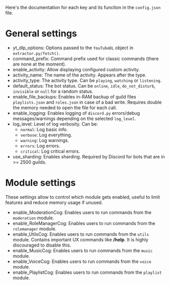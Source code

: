 Here's the documentation for each key and its function in the `config.json` file.

# General settings
- yt_dlp_options: Options passed to the `YouTubeDL` object in `extractor.py/fetch()`.
- command_prefix: Command prefix used for classic commands (there are none at the moment).
- enable_activity: Allow displaying configured custom activity.
- activity_name: The name of the activity. Appears after the type.
- activity_type: The activity type. Can be `playing`, `watching` or `listening`.
- default_status: The bot status. Can be `online`, `idle`, `do_not_disturb`, `invisible` or `null` for a random status.
- enable_file_backups: Enables in-RAM backup of guild files `playlists.json` and `roles.json`
  in case of a bad write. Requires double the memory needed to open the file for each call.
- enable_logging: Enables logging of `discord.py` errors/debug messages/warnings depending on the selected `log_level`.
- log_level: Level of log verbosity. Can be:
    - `normal`: Log basic info.
    - `verbose`: Log everything.
    - `warning`: Log warnings.
    - `errors`: Log errors.
    - `critical`: Log critical errors.
- use_sharding: Enables sharding. Required by Discord for bots that are in >= 2500 guilds.

# Module settings
These settings allow to control which module gets enabled, useful to limit features
and reduce memory usage if unused.

- enable_ModerationCog: Enables users to run commands from the `moderation` module.
- enable_RoleManagerCog: Enables users to run commands from the `rolemanager` module.
- enable_UtilsCog: Enables users to run commands from the `utils` module. Contains important UX commands like **/help**. It is highly discouraged to disable this.
- enable_MusicCog: Enables users to run commands from the `music` module.
- enable_VoiceCog: Enables users to run commands from the `voice` module.
- enable_PlaylistCog: Enables users to run commands from the `playlist` module.